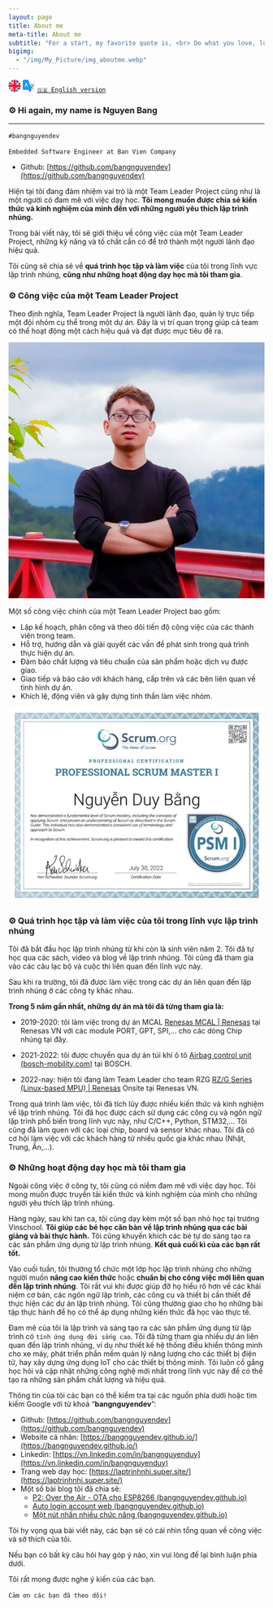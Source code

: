 ```yaml
---
layout: page
title: About me
meta-title: About me
subtitle: "For a start, my favorite quote is, <br> Do what you love, love what you do."
bigimg:
  - "/img/My_Picture/img_aboutme.webp"
---
```


![🇬🇧 English version](/img/My_Picture/united-kingdom.png) ![🇬🇧 English version](/img/My_Picture/translate.png) [`🇬🇧 English version`](/resume/aboutme)

### ⚙️ Hi again, my name is Nguyen Bang

-------------------------

`#bangnguyendev`

`Embedded Software Engineer at Ban Vien Company`

- Github: [https://github.com/bangnguyendev](https://github.com/bangnguyendev)

Hiện tại tôi đang đảm nhiệm vai trò là một Team Leader Project cũng như là một người có đam mê với việc dạy học. **Tôi mong muốn được chia sẻ kiến thức và kinh nghiệm của mình đến với những người yêu thích lập trình nhúng.**

Trong bài viết này, tôi sẽ giới thiệu về công việc của một Team Leader Project, những kỹ năng và tố chất cần có để trở thành một người lãnh đạo hiệu quả.

Tôi cũng sẽ chia sẻ về **quá trình học tập và làm việc** của tôi trong lĩnh vực lập trình nhúng, **cũng như những hoạt động dạy học mà tôi tham gia**.

### ⚙️ Công việc của một Team Leader Project

Theo định nghĩa, Team Leader Project là người lãnh đạo, quản lý trực tiếp một đội nhóm cụ thể trong một dự án. Đây là vị trí quan trọng giúp cả team có thể hoạt động một cách hiệu quả và đạt được mục tiêu đề ra.

<div class="post-img-post">
    <img src="/resume/avatar_site.webp">
	<br>
</div>

Một số công việc chính của một Team Leader Project bao gồm:

- Lập kế hoạch, phân công và theo dõi tiến độ công việc của các thành viên trong team.
- Hỗ trợ, hướng dẫn và giải quyết các vấn đề phát sinh trong quá trình thực hiện dự án.
- Đảm bảo chất lượng và tiêu chuẩn của sản phẩm hoặc dịch vụ được giao.
- Giao tiếp và báo cáo với khách hàng, cấp trên và các bên liên quan về tình hình dự án.
- Khích lệ, động viên và gây dựng tinh thần làm việc nhóm.

<div class="post-img-post">
    <img src="/resume/PSM_I.png">
	<br>
</div>

### ⚙️ Quá trình học tập và làm việc của tôi trong lĩnh vực lập trình nhúng

Tôi đã bắt đầu học lập trình nhúng từ khi còn là sinh viên năm 2. Tôi đã tự học qua các sách, video và blog về lập trình nhúng. Tôi cũng đã tham gia vào các câu lạc bộ và cuộc thi liên quan đến lĩnh vực này.

Sau khi ra trường, tôi đã được làm việc trong các dự án liên quan đến lập trình nhúng ở các công ty khác nhau.

**Trong 5 năm gần nhất, những dự án mà tôi đã từng tham gia là:**

- 2019-2020: tôi làm việc trong dự án MCAL [Renesas MCAL \| Renesas](https://www.renesas.com/us/en/software-tool/renesas-mcal) tại Renesas VN với các module PORT, GPT, SPI,… cho các dòng Chip nhúng tại đây.

- 2021-2022: tôi được chuyển qua dự án túi khí ô tô [Airbag control unit (bosch-mobility.com)](https://www.bosch-mobility.com/en/solutions/control-units/airbag-control-unit/) tại BOSCH.

- 2022-nay: hiện tôi đang làm Team Leader cho team RZG [RZ/G Series (Linux-based MPU) \| Renesas](https://www.renesas.com/us/en/products/microcontrollers-microprocessors/rz-mpus/rzg-series) Onsite tại Renesas VN.

Trong quá trình làm việc, tôi đã tích lũy được nhiều kiến thức và kinh nghiệm về lập trình nhúng. Tôi đã học được cách sử dụng các công cụ và ngôn ngữ lập trình phổ biến trong lĩnh vực này, như C/C++, Python, STM32,... Tôi cũng đã làm quen với các loại chip, board và sensor khác nhau. Tôi đã có cơ hội làm việc với các khách hàng từ nhiều quốc gia khác nhau (Nhật, Trung, Ấn,…).

### ⚙️ Những hoạt động dạy học mà tôi tham gia

Ngoài công việc ở công ty, tôi cũng có niềm đam mê với việc dạy học. Tôi mong muốn được truyền tải kiến thức và kinh nghiệm của mình cho những người yêu thích lập trình nhúng.

Hàng ngày, sau khi tan ca, tôi cũng dạy kèm một số bạn nhỏ học tại trường Vinschool. **Tôi giúp các bé học căn bản về lập trình nhúng qua các bài giảng và bài thực hành.** Tôi cũng khuyến khích các bé tự do sáng tạo ra các sản phẩm ứng dụng từ lập trình nhúng. **Kết quả cuối kì của các bạn rất tốt.**

Vào cuối tuần, tôi thường tổ chức một lớp học lập trình nhúng cho những người muốn **nâng cao kiến thức** hoặc **chuẩn bị cho công việc mới liên quan đến lập trình nhúng**. Tôi rất vui khi được giúp đỡ họ hiểu rõ hơn về các khái niệm cơ bản, các ngôn ngữ lập trình, các công cụ và thiết bị cần thiết để thực hiện các dự án lập trình nhúng. Tôi cũng thường giao cho họ những bài tập thực hành để họ có thể áp dụng những kiến thức đã học vào thực tế.

Đam mê của tôi là lập trình và sáng tạo ra các sản phẩm ứng dụng từ lập trình có `tính ứng dụng đời sống cao`. Tôi đã từng tham gia nhiều dự án liên quan đến lập trình nhúng, ví dụ như thiết kế hệ thống điều khiển thông minh cho xe máy, phát triển phần mềm quản lý năng lượng cho các thiết bị điện tử, hay xây dựng ứng dụng IoT cho các thiết bị thông minh. Tôi luôn cố gắng học hỏi và cập nhật những công nghệ mới nhất trong lĩnh vực này để có thể tạo ra những sản phẩm chất lượng và hiệu quả.

Thông tin của tôi các bạn có thể kiểm tra tại các nguồn phía dưới hoặc tìm kiếm Google với từ khoá “**bangnguyendev**”:

- Github: [https://github.com/bangnguyendev](https://github.com/bangnguyendev)
- Website cá nhân: [https://bangnguyendev.github.io/](https://bangnguyendev.github.io/)
- Linkedin: [https://vn.linkedin.com/in/bangnguyenduy](https://vn.linkedin.com/in/bangnguyenduy)
- Trang web dạy học: [https://laptrinhnhi.super.site/](https://laptrinhnhi.super.site/)
- Một số bài blog tôi đã chia sẽ:
  - [P2: Over the Air - OTA cho ESP8266 (bangnguyendev.github.io)](https://bangnguyendev.github.io/2022-11-10-smart-clock-ota-p2/)
  - [Auto login account web (bangnguyendev.github.io)](https://bangnguyendev.github.io/2021-02-17-auto-login-web/)
  - [Một nút nhấn nhiều chức năng (bangnguyendev.github.io)](https://bangnguyendev.github.io/2020-11-12-mot-nut-nhan-nhieu-tinh-nang/)

Tôi hy vọng qua bài viết này, các bạn sẽ có cái nhìn tổng quan về công việc và sở thích của tôi.

Nếu bạn có bất kỳ câu hỏi hay góp ý nào, xin vui lòng để lại bình luận phía dưới.

Tôi rất mong được nghe ý kiến của các bạn.

`Cảm ơn các bạn đã theo dõi!`

